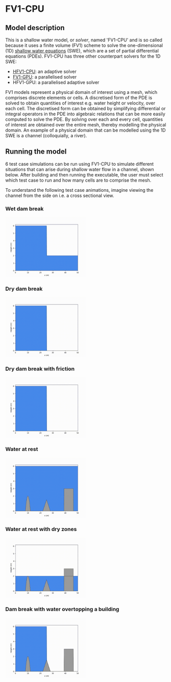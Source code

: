 # FV1-CPU

## Model description

This is a shallow water model, or *solver*, named 'FV1-CPU' and is so called because it uses a finite volume (FV1) scheme to solve the one-dimensional (1D) [shallow water equations](https://en.wikipedia.org/wiki/Shallow_water_equations) (SWE), which are a set of partial differential equations (PDEs). FV1-CPU has three other counterpart solvers for the 1D SWE:

* <a href="github.com/al0vya/HFV1_cpp">HFV1-CPU</a>: an adaptive solver
* <a href="github.com/al0vya/FV1_GPU">FV1-GPU</a>: a parallelised solver
* HFV1-GPU: a parallelised adaptive solver

FV1 models represent a physical domain of interest using a mesh, which comprises discrete elements or cells. A discretised form of the PDE is solved to obtain quantities of interest e.g. water height or velocity, over each cell. The discretised form can be obtained by simplifying differential or integral operators in the PDE into algebraic relations that can be more easily computed to solve the PDE. By solving over each and every cell, quantities of interest are obtained over the entire mesh, thereby modelling the physical domain. An example of a physical domain that can be modelled using the 1D SWE is a channel (colloquially, a river).

## Running the model

6 test case simulations can be run using FV1-CPU to simulate different situations that can arise during shallow water flow in a channel, shown below. After building and then running the executable, the user must select which test case to run and how many cells are to comprise the mesh.

To understand the following test case animations, imagine viewing the channel from the side on i.e. a cross sectional view.

### Wet dam break

<img src="https://github.com/al0vya/FV1_GPU/blob/master/FV1_GPU_1D/test_case_gifs/wet_dam_break.gif" width="50%" height="50%">

### Dry dam break

<img src="https://github.com/al0vya/FV1_GPU/blob/master/FV1_GPU_1D/test_case_gifs/dry_dam_break.gif" width="50%" height="50%">

### Dry dam break with friction

<img src="https://github.com/al0vya/FV1_GPU/blob/master/FV1_GPU_1D/test_case_gifs/dry_dam_break_fric.gif" width="50%" height="50%">

### Water at rest

<img src="https://github.com/al0vya/FV1_GPU/blob/master/FV1_GPU_1D/test_case_gifs/wet_c_property.gif" width="50%" height="50%">

### Water at rest with dry zones

<img src="https://github.com/al0vya/FV1_GPU/blob/master/FV1_GPU_1D/test_case_gifs/wet_dry_c_property.gif" width="50%" height="50%">

### Dam break with water overtopping a building

<img src="https://github.com/al0vya/FV1_GPU/blob/master/FV1_GPU_1D/test_case_gifs/building_overtopping.gif" width="50%" height="50%">
